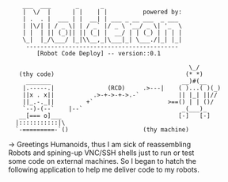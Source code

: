  	                		
        ___  ___       _      _                          		
        |  \/  |      | |    | |          powered by:         
        | .  . |  ___ | |  __| | ___ _ __ ___  _ ___  
        | |\/| | / _ \| | / _` |/ _ \ '__/ _ \| '_  \   
        | |  | || (_)|| || (_| |  __/ | | (_) | | | |			       
        \_|  |_/\___/ |_|\\__,_|\___|_| \___./|_| |_|			        
	     -------------------------------------------	            
            [Robot Code Deploy] -- version::0.1				            
 								   	                                              
                                                       \_/		    
       (thy code)                                     (* *)		    
         _______                                     __)#(__     	
        |.-----.|               (RCD)     .>---|    ( )...( )(_)	
        ||x . x||           .>-+->-+->.-`           || |_| ||//		
        ||_.-._||         +`                     >==() | | ()/		
        `--)-(--`    |--`                            _(___)_		  
       __[=== o]___                                 [-]   [-]		  
      |:::::::::::|\                         				              
      `-=========-`()		              (thy machine)  
 									                                                
        								                                          
   -> Greetings Humanoids, thus I am sick of reassembling   
	Robots and spining-up VNC/SSH shells just to run or test	      
	some code on external machines. So I began to hatch the		      
	following application to help me deliver code to my robots.	    
